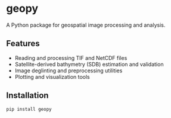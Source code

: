 # geopy

A Python package for geospatial image processing and analysis.

## Features

- Reading and processing TIF and NetCDF files
- Satellite-derived bathymetry (SDB) estimation and validation
- Image deglinting and preprocessing utilities
- Plotting and visualization tools

## Installation

```bash
pip install geopy